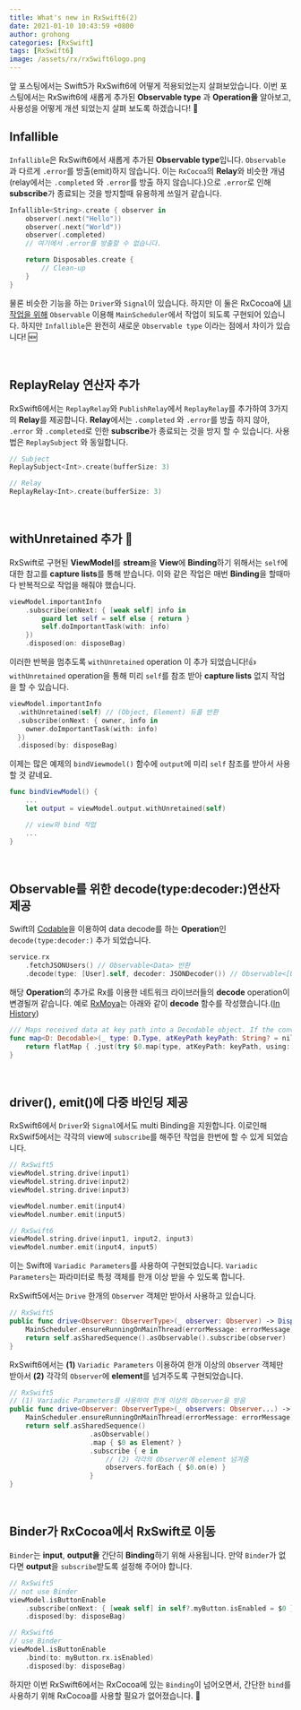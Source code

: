 ```yaml
---
title: What's new in RxSwift6(2)
date: 2021-01-10 10:43:59 +0800
author: grohong
categories: [RxSwift]
tags: [RxSwift6]
image: /assets/rx/rxSwift6logo.png
---
```


앞 포스팅에서는 Swift5가 RxSwift6에 어떻게 적용되었는지 살펴보았습니다. 이번 포스팅에서는 RxSwift6에 새롭게 추가된 **Observable type** 과 **Operation을** 알아보고, 사용성을 어떻게 개션 되었는지 살펴 보도록 하겠습니다! 👀

## **Infallible**

```Infallible```은 RxSwift6에서 새롭게 추가된 **Observable type**입니다. ```Observable```과 다르게 ```.error```를 방출(emit)하지 않습니다. 이는 ```RxCocoa```의 **Relay**와 비슷한 개념(relay에서는 ```.completed``` 와 ```.error```를 방출 하지 않습니다.)으로 ```.error```로 인해 **subscribe**가 종료되는 것을 방지할때 유용하게 쓰일거 같습니다.

```swift
Infallible<String>.create { observer in
    observer(.next("Hello"))
    observer(.next("World"))
    observer(.completed)
    // 여기에서 .error를 방출할 수 없습니다.

    return Disposables.create {
        // Clean-up
    }
}
```

물론 비슷한 기능을 하는 ```Driver```와 ```Signal```이 있습니다. 하지만 이 둘은 RxCocoa에 <ins>UI작업을 위해</ins> ```Observable``` 이용해 ```MainScheduler```에서 작업이 되도록 구현되어 있습니다. 하지만 ```Infallible```은 완전히 새로운 ```Observable type``` 이라는 점에서 차이가 있습니다! 🆕

<br>

## **ReplayRelay 연산자 추가**

RxSwift6에서는 ```ReplayRelay```와 ```PublishRelay```에서 ```ReplayRelay```를 추가하여 3가지의 **Relay**를 제공합니다. **Relay**에서는 ```.completed``` 와 ```.error```를 방출 하지 않아, ```.error``` 와 ```.completed```로 인한 **subscribe**가 종료되는 것을 방지 할 수 있습니다. 사용법은 ```ReplaySubject``` 와 동일합니다.

```swift
// Subject
ReplaySubject<Int>.create(bufferSize: 3)

// Relay
ReplayRelay<Int>.create(bufferSize: 3)
```

<br>

## **withUnretained 추가** 🌟

RxSwift로 구현된 **ViewModel**를 **stream**을 **View**에 **Binding**하기 위해서는 ```self```에 대한 참고를 **capture lists**를 통해 받습니다. 이와 같은 작업은 매번 **Binding**을 할때마다 반복적으로 작업을 해줘야 했습니다.

```swift
viewModel.importantInfo
    .subscribe(onNext: { [weak self] info in 
        guard let self = self else { return }
        self.doImportantTask(with: info)
    })
    .disposed(on: disposeBag)
```

이러한 반복을 멈추도록 ```withUnretained``` operation
이 추가 되었습니다!👍 ```withUnretained``` operation을 통해 미리 ```self```를 참조 받아 **capture lists** 없지 작업을 할 수 있습니다.

```swift
viewModel.importantInfo
  .withUnretained(self) // (Object, Element) 듀플 반환
  .subscribe(onNext: { owner, info in 
    owner.doImportantTask(with: info)
  })
  .disposed(by: disposeBag)
```

이제는 많은 예제의 ```bindViewmodel()``` 함수에 ```output```에 미리 ```self``` 참조를 받아서 사용할 것 같네요.

```swift
func bindViewModel() {
    ...
    let output = viewModel.output.withUnretained(self)

    // view와 bind 작업
    ...
}
```

<br>

## **Observable<Data>를 위한 decode(type:decoder:)연산자 제공**

Swift의 [Codable](https://developer.apple.com/documentation/swift/codable)을 이용하여 data decode를 하는 **Operation**인 ```decode(type:decoder:)``` 추가 되었습니다.

```swift
service.rx
    .fetchJSONUsers() // Observable<Data> 반환
    .decode(type: [User].self, decoder: JSONDecoder()) // Observable<[User]> 반환
```

해당 **Operation**의 추가로 Rx를 이용한 네트워크 라이브러들의 **decode** operation이 변경될꺼 같습니다. 예로 [RxMoya](https://github.com/Moya/Moya)는 아래와 같이 **decode** 함수를 작성했습니다.([In History](https://github.com/Moya/Moya/commit/0658ce1bcfaccba82bb20ac4135baeb4c282bb84#diff-6a382b0b0cf529cce3d1b54eaac6ef0b620cb796045e4546799b99ff0a221659))

```swift
/// Maps received data at key path into a Decodable object. If the conversion fails, the signal errors.
func map<D: Decodable>(_ type: D.Type, atKeyPath keyPath: String? = nil, using decoder: JSONDecoder = JSONDecoder(), failsOnEmptyData: Bool = true) -> Single<D> {
    return flatMap { .just(try $0.map(type, atKeyPath: keyPath, using: decoder, failsOnEmptyData: failsOnEmptyData)) }
}
```

<br>

## **driver(), emit()에 다중 바인딩 제공**

RxSwift6에서 ```Driver```와 ```Signal```에서도 multi Binding을 지원합니다. 이로인해 RxSwif5에서는 각각의 view에 ```subscribe```를 해주던 작업을 한번에 할 수 있게 되었습니다.

```swift
// RxSwift5
viewModel.string.drive(input1)
viewModel.string.drive(input2)
viewModel.string.drive(input3)

viewModel.number.emit(input4)
viewModel.number.emit(input5)

// RxSwift6
viewModel.string.drive(input1, input2, input3)
viewModel.number.emit(input4, input5)
```

이는 Swift에 ```Variadic Parameters```를 사용하여 구현되었습니다. ```Variadic Parameters```는 파라미터로 특정 객체를 한개 이상 받을 수 있도록 합니다.

RxSwift5에서는 ```Drive``` 한개의 ```Observer``` 객체만 받아서 사용하고 있습니다.

```swift
// RxSwift5
public func drive<Observer: ObserverType>(_ observer: Observer) -> Disposable where Observer.Element == Element {  
    MainScheduler.ensureRunningOnMainThread(errorMessage: errorMessage)
    return self.asSharedSequence().asObservable().subscribe(observer)
}
```

RxSwift6에서는 **(1)** ```Variadic Parameters``` 이용하여 한개 이상의 ```Observer``` 객체만 받아서 **(2)** 각각의 ```Observer```에 **element**를 넘겨주도록 구현되었습니다.

```swift
// RxSwift5
// (1) Variadic Parameters를 사용하여 한개 이상의 Observer을 받음
public func drive<Observer: ObserverType>(_ observers: Observer...) -> Disposable where Observer.Element == Element {
    MainScheduler.ensureRunningOnMainThread(errorMessage: errorMessage)
    return self.asSharedSequence()
                    .asObservable()
                    .map { $0 as Element? }
                    .subscribe { e in
                        // (2) 각각의 Observer에 element 넘겨줌
                        observers.forEach { $0.on(e) }
                    }
}
```

<br>

## **Binder가 RxCocoa에서 RxSwift로 이동**

```Binder```는 **input**, **output을** 간단히 **Binding**하기 위해 사용됩니다. 만약 ```Binder```가 없다면 **output**을 ```subscribe```받도록 설정해 주어야 합니다.

```swift
// RxSwift5
// not use Binder
viewModel.isButtonEnable
    .subscribe(onNext: { [weak self] in self?.myButton.isEnabled = $0 })
    .disposed(by: disposeBag)

// RxSwift6
// use Binder
viewModel.isButtonEnable
    .bind(to: myButton.rx.isEnabled)
    .disposed(by: disposeBag)
```

하지만 이번 RxSwift6에서는 RxCocoa에 있는 ```Binding```이 넘어오면서, 간단한 ```bind```를 사용하기 위해 RxCocoa를 사용할 필요가 없어졌습니다. 🙌